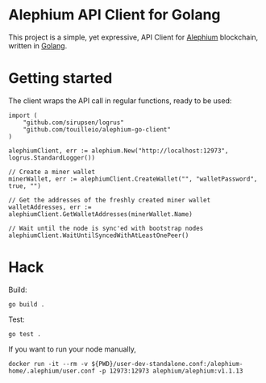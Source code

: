 Alephium API Client for Golang
====

This project is a simple, yet expressive, API Client
for [Alephium](https://alephium.org/) blockchain,
written in [Golang](https://golang.org/).

# Getting started

The client wraps the API call in regular functions, ready to be used:

```
import (
	"github.com/sirupsen/logrus"
	"github.com/touilleio/alephium-go-client"
)

alephiumClient, err := alephium.New("http://localhost:12973", logrus.StandardLogger())

// Create a miner wallet
minerWallet, err := alephiumClient.CreateWallet("", "walletPassword", true, "")

// Get the addresses of the freshly created miner wallet
walletAddresses, err := alephiumClient.GetWalletAddresses(minerWallet.Name)

// Wait until the node is sync'ed with bootstrap nodes
alephiumClient.WaitUntilSyncedWithAtLeastOnePeer()
```

# Hack

Build:

```
go build .
```

Test:

```
go test .
```

If you want to run your node manually,

```
docker run -it --rm -v ${PWD}/user-dev-standalone.conf:/alephium-home/.alephium/user.conf -p 12973:12973 alephium/alephium:v1.1.13
```
